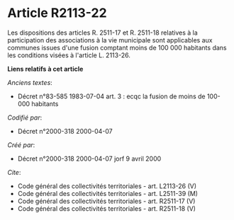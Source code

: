 # Article R2113-22

Les dispositions des articles R. 2511-17 et R. 2511-18 relatives à la participation des associations à la vie municipale sont
applicables aux communes issues d'une fusion comptant moins de 100 000 habitants dans les conditions visées à l'article L.
2113-26.

**Liens relatifs à cet article**

_Anciens textes_:

  - Décret n°83-585 1983-07-04 art. 3 : ecqc la fusion de moins de 100-000 habitants

_Codifié par_:

  - Décret n°2000-318 2000-04-07

_Créé par_:

  - Décret n°2000-318 2000-04-07 jorf 9 avril 2000

_Cite_:

  - Code général des collectivités territoriales - art. L2113-26 (V)
  - Code général des collectivités territoriales - art. L2511-39 (M)
  - Code général des collectivités territoriales - art. R2511-17 (V)
  - Code général des collectivités territoriales - art. R2511-18 (V)
